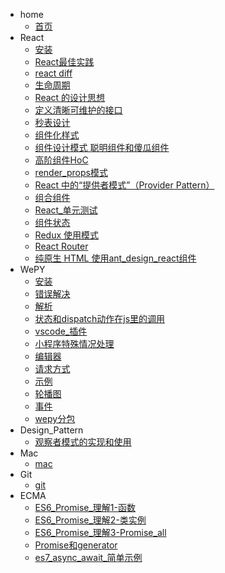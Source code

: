* home
    * [首页]()
* React
    * [安装](React/安装)
    * [React最佳实践](React/React最佳实践)
    * [react diff](React/react_diff)
    * [生命周期](React/生命周期)
    * [React 的设计思想](React/React_的设计思想)
    * [定义清晰可维护的接口](React/定义清晰可维护的接口)
    * [秒表设计](React/秒表设计)
    * [组件化样式](React/组件化样式)
    * [组件设计模式 聪明组件和傻瓜组件](React/组件设计模式_聪明组件和傻瓜组件)
    * [高阶组件HoC](React/高阶组件HoC)
    * [render_props模式](React/render_props模式)
    * [React 中的“提供者模式”（Provider Pattern）](React/React中的_提供者模式_Provider_Pattern)
    * [组合组件](React/组合组件)
    * [React_单元测试](React/React_单元测试)
    * [组件状态](React/组件状态)
    * [Redux 使用模式](React/Redux_使用模式)
    * [React Router](React/React_Router)
    * [纯原生 HTML 使用ant_design_react组件](React/纯原生HTML使用ant_design_react组件)
* WePY
    * [安装](WePY/README)
    * [错误解决](WePY/错误解决)
    * [解析](WePY/解析)
    * [状态和dispatch动作在js里的调用](WePY/状态和dispatch动作在js里的调用)
    * [vscode_插件](WePY/vscode_插件)
    * [小程序特殊情况处理](WePY/小程序特殊情况处理)
    * [编辑器](WePY/编辑器)
    * [请求方式](WePY/请求方式)
    * [示例](WePY/示例)
    * [轮播图](WePY/轮播图)
    * [事件](WePY/事件)
    * [wepy分包](WePY/wepy分包)
* Design_Pattern
    * [观察者模式的实现和使用](Design_Pattern/观察者模式的实现和使用)
* Mac
    * [mac](Mac/mac)
* Git
    * [git](Git/git)
* ECMA
    * [ES6_Promise_理解1-函数](ECMA/ES6_Promise_理解1-函数)
    * [ES6_Promise_理解2-类实例](ECMA/ES6_Promise_理解2-类实例)
    * [ES6_Promise_理解3-Promise_all](ECMA/ES6_Promise_理解3-Promise_all)
    * [Promise和generator](ECMA/Promise和generator)
    * [es7_async_await_简单示例](ECMA/es7_async_await_简单示例)


